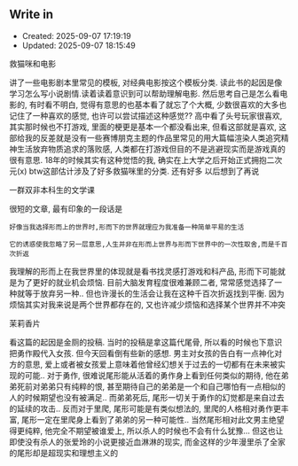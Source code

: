 
## Write in
- Created: 2025-09-07 17:19:19
- Updated: 2025-09-07 18:15:49

救猫咪和电影

讲了一些电影剧本里常见的模板, 对经典电影按这个模板分类. 读此书的起因是像学习怎么写小说剧情.读着读着意识到可以帮助理解电影. 然后思考自己是怎么看电影的, 有时看不明白, 觉得有意思的也基本看了就忘了个大概, 少数很喜欢的大多也记住了一种喜欢的感觉, 也许可以尝试描述这种感觉?? 高中看了头号玩家很喜欢, 其实那时候也不打游戏, 里面的梗更是基本一个都没看出来, 但看这部就是喜欢, 这部给我的反差就是没有一些赛博朋克主题的作品里常见的用大篇幅渲染人类追究精神生活放弃物质追求的落败感, 人类都在打游戏但目的不是逃避现实而是游戏真的很有意思. 18年的时候其实有这种觉悟的我, 确实在上大学之后开始正式拥抱二次元(x) btw这部估计涉及了好多救猫咪里的分类. 还有好多 以后想到了再说


一群双非本科生的文学课

很短的文章, 最有印象的一段话是

```
好像当我选择形而上的世界时,形而下的世界就理应为我准备一种简单平易的生活

它的诱惑使我忽略了另一层意思,人生并非在形而上世界与形而下世界中的一次性取舍,而是千百次折返
```
我理解的形而上在我世界里的体现就是看书找灵感打游戏和科产品, 形而下可能就是为了更好的就业机会烦恼. 目前大脑发育程度很难兼顾二者, 常常感觉选择了一种就等于放弃另一种.. 但也许漫长的生活会让我在这种千百次折返找到平衡. 因为烦恼其实对我来说是两个世界都存在的, 又也许减少烦恼和选择某个世界并不冲突

茉莉香片

看这篇的起因是金厕的投稿. 当时的投稿是拿这篇代尾骨, 所以看的时候也下意识把勇作殿代入女孩. 但今天回看倒有些新的感想. 男主对女孩的告白有一点神化对方的意思, 爱上或者被女孩爱上意味着他曾经幻想关于过去的一切都有在未来被实现的可能.. 对于勇作, 很难说尾形能从活着的勇作身上看到任何类似的期待, 他在弟弟死前对弟弟只有纯粹的恨, 甚至期待自己的弟弟是一个和自己哪怕有一点相似的人的时候期望也没有被满足.. 而弟弟死后, 尾形一切关于勇作的幻觉都是来自过去的延续的攻击.. 反而对于里爬, 尾形可能是有类似想法的, 里爬的人格相对勇作更丰富, 尾形一定在里爬身上看到了弟弟的另一种可能性.. 当然尾形相对此文男主绝望得更纯粹, 他完全不期望被谁爱上, 所以杀人的时候也不会有什么犹豫... 但这也让即使没有杀人的张爱玲的小说更接近血淋淋的现实, 而金这样的少年漫里杀了全家的尾形却是超现实和理想主义的